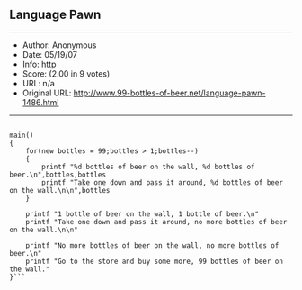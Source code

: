
## Language Pawn ##
---
- Author: Anonymous
- Date: 05/19/07
- Info: http
- Score:  (2.00 in 9 votes)
- URL: n/a
- Original URL: http://www.99-bottles-of-beer.net/language-pawn-1486.html
---

```/* PAWN */

main()
{
	for(new bottles = 99;bottles > 1;bottles--)
	{
		printf "%d bottles of beer on the wall, %d bottles of beer.\n",bottles,bottles
		printf "Take one down and pass it around, %d bottles of beer on the wall.\n\n",bottles
	}
	
	printf "1 bottle of beer on the wall, 1 bottle of beer.\n"
	printf "Take one down and pass it around, no more bottles of beer on the wall.\n\n"

	printf "No more bottles of beer on the wall, no more bottles of beer.\n"
	printf "Go to the store and buy some more, 99 bottles of beer on the wall."
}```